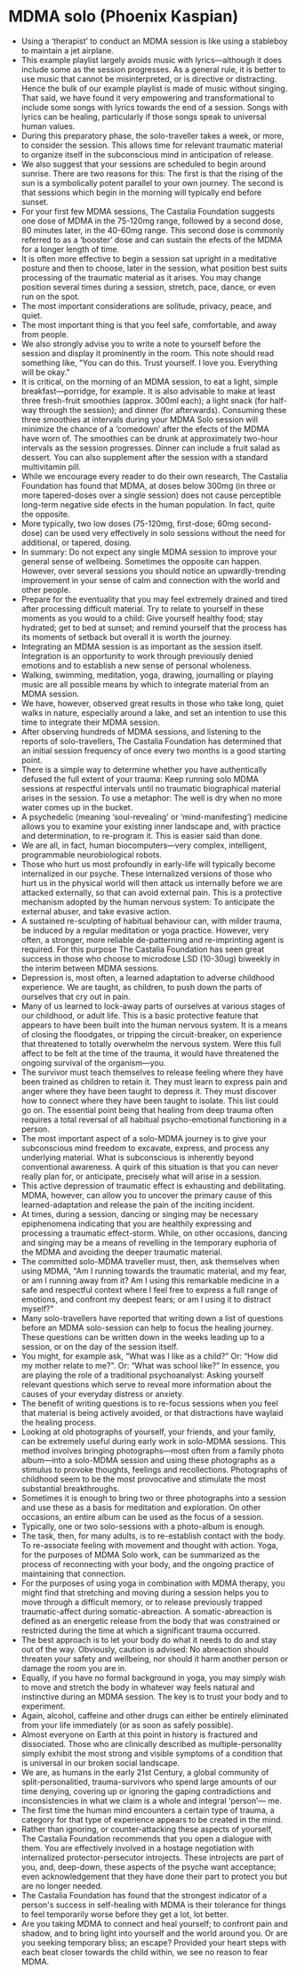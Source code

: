 # MDMA solo (Phoenix Kaspian)
* Using a ‘therapist’ to conduct an MDMA session is like using a stableboy to maintain a jet airplane.
* This example playlist largely avoids music with lyrics—although it does include some as the session progresses. As a general rule, it is better to use music that cannot be misinterpreted, or is directive or distracting. Hence the bulk of our example playlist is made of music without singing. That said, we have found it very empowering and transformational to include some songs with lyrics towards the end of a session. Songs with lyrics can be healing, particularly if those songs speak to universal human values.
* During this preparatory phase, the solo-traveller takes a week, or more, to consider the session. This allows time for relevant traumatic material to organize itself in the subconscious mind in anticipation of release.
* We also suggest that your sessions are scheduled to begin around sunrise. There are two reasons for this: The first is that the rising of the sun is a symbolically potent parallel to your own journey. The second is that sessions which begin in the morning will typically end before sunset.
* For your first few MDMA sessions, The Castalia Foundation suggests one dose of MDMA in the 75-120mg range, followed by a second dose, 80 minutes later, in the 40-60mg range. This second dose is commonly referred to as a ‘booster’ dose and can sustain the efects of the MDMA for a longer length of time.
* It is often more effective to begin a session sat upright in a meditative posture and then to choose, later in the session, what position best suits processing of the traumatic material as it arises. You may change position several times during a session, stretch, pace, dance, or even run on the spot.
* The most important considerations are solitude, privacy, peace, and quiet.
* The most important thing is that you feel safe, comfortable, and away from people.
* We also strongly advise you to write a note to yourself before the session and display it prominently in the room. This note should read something like, "You can do this. Trust yourself. I love you. Everything will be okay."
* It is critical, on the morning of an MDMA session, to eat a light, simple breakfast—porridge, for example. It is also advisable to make at least three fresh-fruit smoothies (approx. 300ml each); a light snack (for half-way through the session); and dinner (for afterwards). Consuming these three smoothies at intervals during your MDMA Solo session will minimize the chance of a ‘comedown’ after the efects of the MDMA have worn of. The smoothies can be drunk at approximately two-hour intervals as the session progresses. Dinner can include a fruit salad as dessert. You can also supplement after the session with a standard multivitamin pill.
* While we encourage every reader to do their own research, The Castalia Foundation has found that MDMA, at doses below 300mg (in three or more tapered-doses over a single session) does not cause perceptible long-term negative side efects in the human population. In fact, quite the opposite.
* More typically, two low doses (75-120mg, first-dose; 60mg second-dose) can be used very effectively in solo sessions without the need for additional, or tapered, dosing.
* In summary: Do not expect any single MDMA session to improve your general sense of wellbeing. Sometimes the opposite can happen. However, over several sessions you should notice an upwardly-trending improvement in your sense of calm and connection with the world and other people.
* Prepare for the eventuality that you may feel extremely drained and tired after processing difficult material. Try to relate to yourself in these moments as you would to a child: Give yourself healthy food; stay hydrated; get to bed at sunset; and remind yourself that the process has its moments of setback but overall it is worth the journey.
* Integrating an MDMA session is as important as the session itself. Integration is an opportunity to work through previously denied emotions and to establish a new sense of personal wholeness.
* Walking, swimming, meditation, yoga, drawing, journalling or playing music are all possible means by which to integrate material from an MDMA session.
* We have, however, observed great results in those who take long, quiet walks in nature, especially around a lake, and set an intention to use this time to integrate their MDMA session.
* After observing hundreds of MDMA sessions, and listening to the reports of solo-travellers, The Castalia Foundation has determined that an initial session frequency of once every two months is a good starting point.
* There is a simple way to determine whether you have authentically defused the full extent of your trauma: Keep running solo MDMA sessions at respectful intervals until no traumatic biographical material arises in the session. To use a metaphor: The well is dry when no more water comes up in the bucket.
* A psychedelic (meaning ‘soul-revealing’ or ‘mind-manifesting’) medicine allows you to examine your existing inner landscape and, with practice and determination, to re-program it. This is easier said than done.
* We are all, in fact, human biocomputers—very complex, intelligent, programmable neurobiological robots.
* Those who hurt us most profoundly in early-life will typically become internalized in our psyche. These internalized versions of those who hurt us in the physical world will then attack us internally before we are attacked externally, so that can avoid external pain. This is a protective mechanism adopted by the human nervous system: To anticipate the external abuser, and take evasive action.
* A sustained re-sculpting of habitual behaviour can, with milder trauma, be induced by a regular meditation or yoga practice. However, very often, a stronger, more reliable de-patterning and re-imprinting agent is required. For this purpose The Castalia Foundation has seen great success in those who choose to microdose LSD (10-30ug) biweekly in the interim between MDMA sessions.
* Depression is, most often, a learned adaptation to adverse childhood experience. We are taught, as children, to push down the parts of ourselves that cry out in pain.
* Many of us learned to lock-away parts of ourselves at various stages of our childhood, or adult life. This is a basic protective feature that appears to have been built into the human nervous system. It is a means of closing the floodgates, or tripping the circuit-breaker, on experience that threatened to totally overwhelm the nervous system. Were this full affect to be felt at the time of the trauma, it would have threatened the ongoing survival of the organism—you.
* The survivor must teach themselves to release feeling where they have been trained as children to retain it. They must learn to express pain and anger where they have been taught to depress it. They must discover how to connect where they have been taught to isolate. This list could go on. The essential point being that healing from deep trauma often requires a total reversal of all habitual psycho-emotional functioning in a person.
* The most important aspect of a solo-MDMA journey is to give your subconscious mind freedom to excavate, express, and process any underlying material. What is subconscious is inherently beyond conventional awareness. A quirk of this situation is that you can never really plan for, or anticipate, precisely what will arise in a session.
* This active depression of traumatic effect is exhausting and debilitating. MDMA, however, can allow you to uncover the primary cause of this learned-adaptation and release the pain of the inciting incident.
* At times, during a session, dancing or singing may be necessary epiphenomena indicating that you are healthily expressing and processing a traumatic effect-storm. While, on other occasions, dancing and singing may be a means of revelling in the temporary euphoria of the MDMA and avoiding the deeper traumatic material.
* The committed solo-MDMA traveller must, then, ask themselves when using MDMA, "Am I running towards the traumatic material, and my fear, or am I running away from it? Am I using this remarkable medicine in a safe and respectful context where I feel free to express a full range of emotions, and confront my deepest fears; or am I using it to distract myself?"
* Many solo-travellers have reported that writing down a list of questions before an MDMA solo-session can help to focus the healing journey. These questions can be written down in the weeks leading up to a session, or on the day of the session itself.
* You might, for example ask, “What was I like as a child?” Or: “How did my mother relate to me?". Or: “What was school like?” In essence, you are playing the role of a traditional psychoanalyst: Asking yourself relevant questions which serve to reveal more information about the causes of your everyday distress or anxiety.
* The benefit of writing questions is to re-focus sessions when you feel that material is being actively avoided, or that distractions have waylaid the healing process.
* Looking at old photographs of yourself, your friends, and your family, can be extremely useful during early work in solo-MDMA sessions. This method involves bringing photographs—most often from a family photo album—into a solo-MDMA session and using these photographs as a stimulus to provoke thoughts, feelings and recollections. Photographs of childhood seem to be the most provocative and stimulate the most substantial breakthroughs.
* Sometimes it is enough to bring two or three photographs into a session and use these as a basis for meditation and exploration. On other occasions, an entire album can be used as the focus of a session.
* Typically, one or two solo-sessions with a photo-album is enough.
* The task, then, for many adults, is to re-establish contact with the body. To re-associate feeling with movement and thought with action. Yoga, for the purposes of MDMA Solo work, can be summarized as the process of reconnecting with your body, and the ongoing practice of maintaining that connection.
* For the purposes of using yoga in combination with MDMA therapy, you might find that stretching and moving during a session helps you to move through a difficult memory, or to release previously trapped traumatic-affect during somatic-abreaction. A somatic-abreaction is defined as an energetic release from the body that was constrained or restricted during the time at which a significant trauma occurred.
* The best approach is to let your body do what it needs to do and stay out of the way. Obviously, caution is advised: No abreaction should threaten your safety and wellbeing, nor should it harm another person or damage the room you are in.
* Equally, if you have no formal background in yoga, you may simply wish to move and stretch the body in whatever way feels natural and instinctive during an MDMA session. The key is to trust your body and to experiment.
* Again, alcohol, caffeine and other drugs can either be entirely eliminated from your life immediately (or as soon as safely possible).
* Almost everyone on Earth at this point in history is fractured and dissociated. Those who are clinically described as multiple-personality simply exhibit the most strong and visible symptoms of a condition that is universal in our broken social landscape.
* We are, as humans in the early 21st Century, a global community of split-personalitied, trauma-survivors who spend large amounts of our time denying, covering up or ignoring the gaping contradictions and inconsistencies in what we claim is a whole and integral ‘person’— me.
* The first time the human mind encounters a certain type of trauma, a category for that type of experience appears to be created in the mind.
* Rather than ignoring, or counter-attacking these aspects of yourself, The Castalia Foundation recommends that you open a dialogue with them. You are effectively involved in a hostage negotiation with internalized protector-persecutor introjects. These introjects are part of you, and, deep-down, these aspects of the psyche want acceptance; even acknowledgement that they have done their part to protect you but are no longer needed.
* The Castalia Foundation has found that the strongest indicator of a person's success in self-healing with MDMA is their tolerance for things to feel temporarily worse before they get a lot, lot better.
* Are you taking MDMA to connect and heal yourself; to confront pain and shadow, and to bring light into yourself and the world around you. Or are you seeking temporary bliss; an escape? Provided your heart steps with each beat closer towards the child within, we see no reason to fear MDMA.
